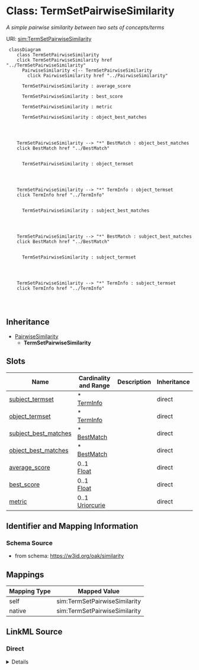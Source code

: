 

# Class: TermSetPairwiseSimilarity


_A simple pairwise similarity between two sets of concepts/terms_





URI: [sim:TermSetPairwiseSimilarity](https://w3id.org/linkml/similarity/TermSetPairwiseSimilarity)






```{mermaid}
 classDiagram
    class TermSetPairwiseSimilarity
    click TermSetPairwiseSimilarity href "../TermSetPairwiseSimilarity"
      PairwiseSimilarity <|-- TermSetPairwiseSimilarity
        click PairwiseSimilarity href "../PairwiseSimilarity"
      
      TermSetPairwiseSimilarity : average_score
        
      TermSetPairwiseSimilarity : best_score
        
      TermSetPairwiseSimilarity : metric
        
      TermSetPairwiseSimilarity : object_best_matches
        
          
    
    
    TermSetPairwiseSimilarity --> "*" BestMatch : object_best_matches
    click BestMatch href "../BestMatch"

        
      TermSetPairwiseSimilarity : object_termset
        
          
    
    
    TermSetPairwiseSimilarity --> "*" TermInfo : object_termset
    click TermInfo href "../TermInfo"

        
      TermSetPairwiseSimilarity : subject_best_matches
        
          
    
    
    TermSetPairwiseSimilarity --> "*" BestMatch : subject_best_matches
    click BestMatch href "../BestMatch"

        
      TermSetPairwiseSimilarity : subject_termset
        
          
    
    
    TermSetPairwiseSimilarity --> "*" TermInfo : subject_termset
    click TermInfo href "../TermInfo"

        
      
```





## Inheritance
* [PairwiseSimilarity](PairwiseSimilarity.md)
    * **TermSetPairwiseSimilarity**



## Slots

| Name | Cardinality and Range | Description | Inheritance |
| ---  | --- | --- | --- |
| [subject_termset](subject_termset.md) | * <br/> [TermInfo](TermInfo.md) |  | direct |
| [object_termset](object_termset.md) | * <br/> [TermInfo](TermInfo.md) |  | direct |
| [subject_best_matches](subject_best_matches.md) | * <br/> [BestMatch](BestMatch.md) |  | direct |
| [object_best_matches](object_best_matches.md) | * <br/> [BestMatch](BestMatch.md) |  | direct |
| [average_score](average_score.md) | 0..1 <br/> [Float](Float.md) |  | direct |
| [best_score](best_score.md) | 0..1 <br/> [Float](Float.md) |  | direct |
| [metric](metric.md) | 0..1 <br/> [Uriorcurie](Uriorcurie.md) |  | direct |









## Identifier and Mapping Information







### Schema Source


* from schema: https://w3id.org/oak/similarity




## Mappings

| Mapping Type | Mapped Value |
| ---  | ---  |
| self | sim:TermSetPairwiseSimilarity |
| native | sim:TermSetPairwiseSimilarity |







## LinkML Source

<!-- TODO: investigate https://stackoverflow.com/questions/37606292/how-to-create-tabbed-code-blocks-in-mkdocs-or-sphinx -->

### Direct

<details>
```yaml
name: TermSetPairwiseSimilarity
description: A simple pairwise similarity between two sets of concepts/terms
from_schema: https://w3id.org/oak/similarity
is_a: PairwiseSimilarity
slots:
- subject_termset
- object_termset
- subject_best_matches
- object_best_matches
- average_score
- best_score
- metric

```
</details>

### Induced

<details>
```yaml
name: TermSetPairwiseSimilarity
description: A simple pairwise similarity between two sets of concepts/terms
from_schema: https://w3id.org/oak/similarity
is_a: PairwiseSimilarity
attributes:
  subject_termset:
    name: subject_termset
    from_schema: https://w3id.org/oak/similarity
    rank: 1000
    alias: subject_termset
    owner: TermSetPairwiseSimilarity
    domain_of:
    - TermSetPairwiseSimilarity
    range: TermInfo
    multivalued: true
    inlined: true
  object_termset:
    name: object_termset
    from_schema: https://w3id.org/oak/similarity
    rank: 1000
    alias: object_termset
    owner: TermSetPairwiseSimilarity
    domain_of:
    - TermSetPairwiseSimilarity
    range: TermInfo
    multivalued: true
    inlined: true
  subject_best_matches:
    name: subject_best_matches
    from_schema: https://w3id.org/oak/similarity
    rank: 1000
    alias: subject_best_matches
    owner: TermSetPairwiseSimilarity
    domain_of:
    - TermSetPairwiseSimilarity
    range: BestMatch
    multivalued: true
    inlined: true
  object_best_matches:
    name: object_best_matches
    from_schema: https://w3id.org/oak/similarity
    rank: 1000
    alias: object_best_matches
    owner: TermSetPairwiseSimilarity
    domain_of:
    - TermSetPairwiseSimilarity
    range: BestMatch
    multivalued: true
    inlined: true
  average_score:
    name: average_score
    from_schema: https://w3id.org/oak/similarity
    rank: 1000
    alias: average_score
    owner: TermSetPairwiseSimilarity
    domain_of:
    - TermSetPairwiseSimilarity
    range: float
    required: false
  best_score:
    name: best_score
    from_schema: https://w3id.org/oak/similarity
    rank: 1000
    alias: best_score
    owner: TermSetPairwiseSimilarity
    domain_of:
    - TermSetPairwiseSimilarity
    range: float
    required: false
  metric:
    name: metric
    from_schema: https://w3id.org/oak/similarity
    rank: 1000
    alias: metric
    owner: TermSetPairwiseSimilarity
    domain_of:
    - TermSetPairwiseSimilarity
    range: uriorcurie

```
</details>